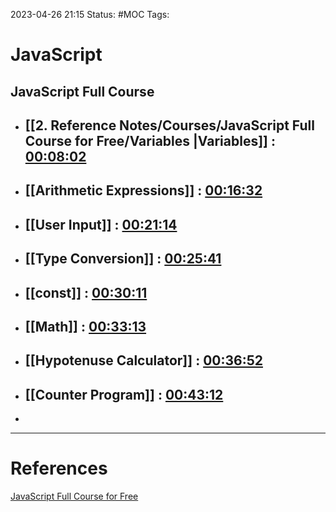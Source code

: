 2023-04-26 21:15
Status: #MOC
Tags:

# JavaScript
## JavaScript Full Course
* ## [[2. Reference Notes/Courses/JavaScript Full Course for Free/Variables |Variables]] : [00:08:02](https://www.youtube.com/watch?v=8dWL3wF_OMw&t=482s)
* ## [[Arithmetic Expressions]] : [00:16:32](https://www.youtube.com/watch?v=8dWL3wF_OMw&list=PL3k5VlZzpQyEz03mNlmU50YcIJ6vEDz95&index=1&t=992s)
* ## [[User Input]] : [00:21:14](https://www.youtube.com/watch?v=8dWL3wF_OMw&list=PL3k5VlZzpQyEz03mNlmU50YcIJ6vEDz95&index=1&t=1274s)
* ## [[Type Conversion]] : [00:25:41](https://www.youtube.com/watch?v=8dWL3wF_OMw&list=PL3k5VlZzpQyEz03mNlmU50YcIJ6vEDz95&index=1&t=1541s)
* ## [[const]] : [00:30:11](https://www.youtube.com/watch?v=8dWL3wF_OMw&list=PL3k5VlZzpQyEz03mNlmU50YcIJ6vEDz95&index=1&t=1811s)
* ## [[Math]] : [00:33:13](https://www.youtube.com/watch?v=8dWL3wF_OMw&list=PL3k5VlZzpQyEz03mNlmU50YcIJ6vEDz95&index=1&t=1993s)
* ## [[Hypotenuse Calculator]] : [00:36:52](https://www.youtube.com/watch?v=8dWL3wF_OMw&list=PL3k5VlZzpQyEz03mNlmU50YcIJ6vEDz95&index=1&t=2212s)
* ## [[Counter Program]] : [00:43:12](https://www.youtube.com/watch?v=8dWL3wF_OMw&list=PL3k5VlZzpQyEz03mNlmU50YcIJ6vEDz95&index=1&t=2592s)
* 



---
# References
[JavaScript Full Course for Free](https://youtu.be/8dWL3wF_OMw?list=PL3k5VlZzpQyEz03mNlmU50YcIJ6vEDz95)